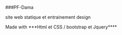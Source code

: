 ###PF-Dama
<p>site web statique et entrainement design</p>
Made with ***Html et CSS / bootstrap et Jquery****
